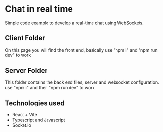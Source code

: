 # Chat in real time
Simple code example to develop a real-time chat using WebSockets.

## Client Folder
On this page you will find the front end, basically use "npm i" and "npm run dev" to work

## Server Folder
This folder contains the back end files, server and websocket configuration. use "npm i" and then "npm run dev" to work

## Technologies used
- React + Vite
- Typescript and Javascript
- Socket.io
